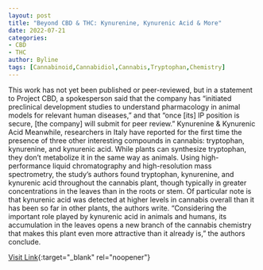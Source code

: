 ```yaml
---
layout: post
title: "Beyond CBD & THC: Kynurenine, Kynurenic Acid & More"
date: 2022-07-21
categories:
- CBD
- THC
author: Byline
tags: [Cannabinoid,Cannabidiol,Cannabis,Tryptophan,Chemistry]
---
```



This work has not yet been published or peer-reviewed, but in a statement to Project CBD, a spokesperson said that the company has “initiated preclinical development studies to understand pharmacology in animal models for relevant human diseases,” and that “once [its] IP position is secure, [the company] will submit for peer review.”  Kynurenine & Kynurenic Acid  Meanwhile, researchers in Italy have reported for the first time the presence of three other interesting compounds in cannabis: tryptophan, kynurenine, and kynurenic acid. While plants can synthesize tryptophan, they don’t metabolize it in the same way as animals. Using high-performance liquid chromatography and high-resolution mass spectrometry, the study’s authors found tryptophan, kynurenine, and kynurenic acid throughout the cannabis plant, though typically in greater concentrations in the leaves than in the roots or stem. Of particular note is that kynurenic acid was detected at higher levels in cannabis overall than it has been so far in other plants, the authors write. “Considering the important role played by kynurenic acid in animals and humans, its accumulation in the leaves opens a new branch of the cannabis chemistry that makes this plant even more attractive than it already is,” the authors conclude.

[Visit Link](https://www.projectcbd.org/science/beyond-cbd-thc-kynurenine-kynurenic-acid-more){:target="_blank" rel="noopener"}


